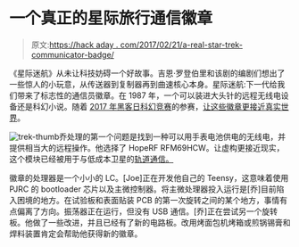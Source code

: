 # 一个真正的星际旅行通信徽章

> 原文:[https://hack aday . com/2017/02/21/a-real-star-trek-communicator-badge/](https://hackaday.com/2017/02/21/a-real-star-trek-communicator-badge/)

《星际迷航》从未让科技妨碍一个好故事。吉恩·罗登伯里和该剧的编剧们想出了一些惊人的小玩意，从传送器到复制器再到曲速核心本身。星际迷航:下一代给我们带来了标志性的通信员徽章。在 1987 年，一个可以装进大头针的远程无线电设备还是科幻小说。随着 [2017 年黑客日科幻竞赛](https://hackaday.io/contest/19541-hackadays-2017-sci-fi-contest)的参赛，[让这些徽章更接近真实世界](https://hackaday.io/project/19700-star-trek-communicator-badge)。

![trek-thumb](../Images/f82a930e4e76958d93421b3459b6bf77.png)乔处理的第一个问题是找到一种可以用手表电池供电的无线电，并提供相当大的远程操作。他选择了 HopeRF RFM69HCW。让虚构更接近现实，这个模块已经被用于与低成本卫星的[轨道通信。](http://www.50dollarsat.info/)

徽章的处理器是一个小小的 LC。[Joe]正在开发他自己的 Teensy，这意味着使用 PJRC 的 bootloader 芯片以及主微控制器。将主微处理器投入运行是[乔]目前陷入困境的地方。在试验板和表面贴装 PCB 的第一次旋转之间的某个地方，事情有点偏离了方向。振荡器正在运行，但没有 USB 通信。[乔]正在尝试另一个旋转板。他做了一些改进，并且已经有了新的电路板。改用烤面包机烤箱或煎锅锡膏和焊料装置肯定会帮助他获得新的徽章。